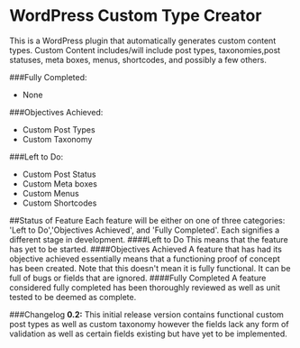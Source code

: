 WordPress Custom Type Creator
===============

This is a WordPress plugin that automatically generates custom content types. Custom Content includes/will include post types, taxonomies,post statuses, meta boxes, menus, shortcodes, and possibly a few others.

###Fully Completed:
- None

###Objectives Achieved:
- Custom Post Types
- Custom Taxonomy

###Left to Do:
- Custom Post Status
- Custom Meta boxes
- Custom Menus
- Custom Shortcodes

##Status of Feature
Each feature will be either on one of three categories: 'Left to Do','Objectives Achieved', and 'Fully Completed'. Each signifies a different stage in development.
####Left to Do
This means that the feature has yet to be started.
####Objectives Achieved
A feature that has had its objective achieved essentially means that a functioning proof of concept has been created. Note that this doesn't mean it is fully functional. It can be full of bugs or fields that are ignored.
####Fully Completed
A feature considered fully completed has been thoroughly reviewed as well as unit tested to be deemed as complete.

###Changelog
**0.2:** This initial release version contains functional custom post types as well as custom taxonomy however the fields lack any form of validation as well as certain fields existing but have yet to be implemented.



